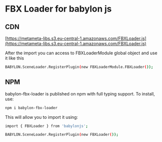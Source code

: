 # FBX Loader for babylon js

## CDN

[https://metameta-libs.s3.eu-central-1.amazonaws.com/FBXLoader.js](https://metameta-libs.s3.eu-central-1.amazonaws.com/FBXLoader.js)

After the import you can access to FBXLoaderModule global object and use it like this

```bash
BABYLON.SceneLoader.RegisterPlugin(new FBXLoaderModule.FBXLoader());
```

## NPM

babylon-fbx-loader is published on npm with full typing support. To install, use:

```bash
npm i babylon-fbx-loader
```

This will allow you to import it using:

```bash
import { FBXLoader } from 'babylonjs';

BABYLON.SceneLoader.RegisterPlugin(new FBXLoader());
```